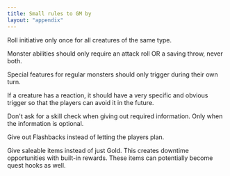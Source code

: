 ```yaml
---
title: Small rules to GM by
layout: "appendix"
---
```


Roll initiative only once for all creatures of the same type.

Monster abilities should only require an attack roll OR a saving throw, never both.

Special features for regular monsters should only trigger during their own turn.

If a creature has a reaction, it should have a very specific and obvious trigger so that the players can avoid it in the future.

Don't ask for a skill check when giving out required information. Only when the information is optional.

Give out Flashbacks instead of letting the players plan.

Give saleable items instead of just Gold. This creates downtime opportunities with built-in rewards. These items can potentially become quest hooks as well.




